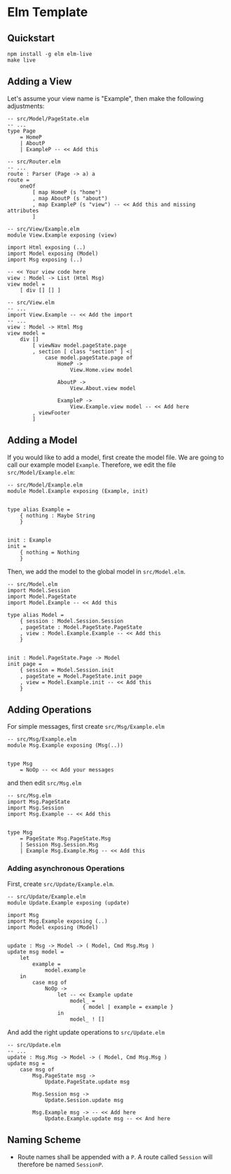 # Elm Template

## Quickstart

```
npm install -g elm elm-live
make live
```

## Adding a View

Let's assume your view name is "Example", then make the following adjustments:

```
-- src/Model/PageState.elm
-- ...
type Page
    = HomeP
    | AboutP
    | ExampleP -- << Add this
```

```
-- src/Router.elm
-- ...
route : Parser (Page -> a) a
route =
    oneOf
        [ map HomeP (s "home")
        , map AboutP (s "about")
        , map ExampleP (s "view") -- << Add this and missing attributes
        ]
```

```
-- src/View/Example.elm
module View.Example exposing (view)

import Html exposing (..)
import Model exposing (Model)
import Msg exposing (..)

-- << Your view code here
view : Model -> List (Html Msg)
view model =
    [ div [] [] ]
```

```
-- src/View.elm
-- ...
import View.Example -- << Add the import
-- ...
view : Model -> Html Msg
view model =
    div []
        [ viewNav model.pageState.page
        , section [ class "section" ] <|
            case model.pageState.page of
                HomeP ->
                    View.Home.view model

                AboutP ->
                    View.About.view model

                ExampleP ->
                    View.Example.view model -- << Add here
        , viewFooter
        ]
```

## Adding a Model

If you would like to add a model, first create the model file. We are going
to call our example model `Example`. Therefore, we edit the file
`src/Model/Example.elm`:

```
-- src/Model/Example.elm
module Model.Example exposing (Example, init)


type alias Example =
    { nothing : Maybe String
    }


init : Example
init =
    { nothing = Nothing
    }
```

Then, we add the model to the global model in `src/Model.elm`.

```
-- src/Model.elm
import Model.Session
import Model.PageState
import Model.Example -- << Add this

type alias Model =
    { session : Model.Session.Session
    , pageState : Model.PageState.PageState
    , view : Model.Example.Example -- << Add this
    }


init : Model.PageState.Page -> Model
init page =
    { session = Model.Session.init
    , pageState = Model.PageState.init page
    , view = Model.Example.init -- << Add this
    }
```

## Adding Operations

For simple messages, first create `src/Msg/Example.elm`

```
-- src/Msg/Example.elm
module Msg.Example exposing (Msg(..))


type Msg
    = NoOp -- << Add your messages
```

and then edit `src/Msg.elm`

```
-- src/Msg.elm
import Msg.PageState
import Msg.Session
import Msg.Example -- << Add this


type Msg
    = PageState Msg.PageState.Msg
    | Session Msg.Session.Msg
    | Example Msg.Example.Msg -- << Add this
```

### Adding asynchronous Operations

First, create `src/Update/Example.elm`.

```
-- src/Update/Example.elm
module Update.Example exposing (update)

import Msg
import Msg.Example exposing (..)
import Model exposing (Model)


update : Msg -> Model -> ( Model, Cmd Msg.Msg )
update msg model =
    let
        example =
            model.example
    in
        case msg of
            NoOp ->
                let -- << Example update
                    model_ =
                        { model | example = example }
                in
                    model_ ! []
```

And add the right update operations to `src/Update.elm`

```
-- src/Update.elm
-- ...
update : Msg.Msg -> Model -> ( Model, Cmd Msg.Msg )
update msg =
    case msg of
        Msg.PageState msg ->
            Update.PageState.update msg

        Msg.Session msg ->
            Update.Session.update msg

        Msg.Example msg -> -- << Add here
            Update.Example.update msg -- << And here
```

## Naming Scheme

- Route names shall be appended with a `P`. A route called `Session` will
therefore be named `SessionP`.
